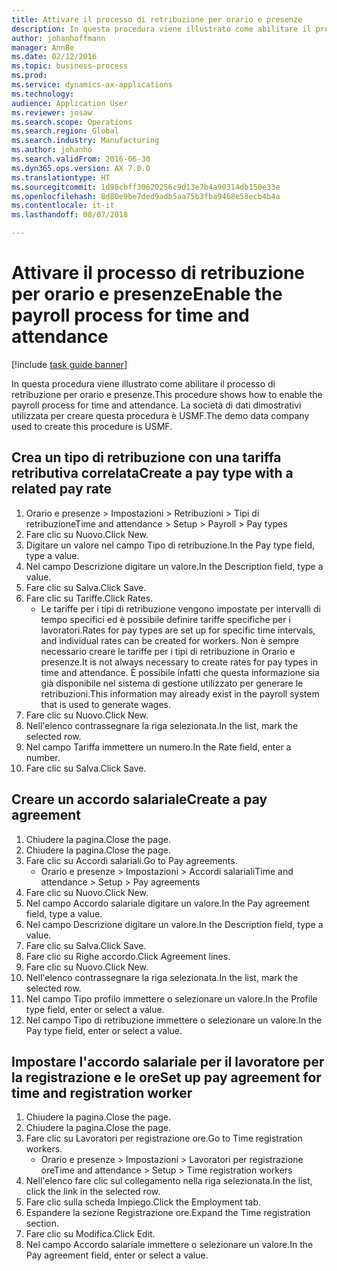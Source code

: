 ```yaml
---
title: Attivare il processo di retribuzione per orario e presenze
description: In questa procedura viene illustrato come abilitare il processo di retribuzione per orario e presenze.
author: johanhoffmann
manager: AnnBe
ms.date: 02/12/2016
ms.topic: business-process
ms.prod: 
ms.service: dynamics-ax-applications
ms.technology: 
audience: Application User
ms.reviewer: josaw
ms.search.scope: Operations
ms.search.region: Global
ms.search.industry: Manufacturing
ms.author: johanho
ms.search.validFrom: 2016-06-30
ms.dyn365.ops.version: AX 7.0.0
ms.translationtype: HT
ms.sourcegitcommit: 1d98cbff30620256c9d13e7b4a90314db150e33e
ms.openlocfilehash: 8d80e9be7ded9adb5aa75b3fba9468e58ecb4b4a
ms.contentlocale: it-it
ms.lasthandoff: 08/07/2018

---
```

# <a name="enable-the-payroll-process-for-time-and-attendance"></a><span data-ttu-id="eacc2-103">Attivare il processo di retribuzione per orario e presenze</span><span class="sxs-lookup"><span data-stu-id="eacc2-103">Enable the payroll process for time and attendance</span></span>

[!include [task guide banner](../../includes/task-guide-banner.md)]

<span data-ttu-id="eacc2-104">In questa procedura viene illustrato come abilitare il processo di retribuzione per orario e presenze.</span><span class="sxs-lookup"><span data-stu-id="eacc2-104">This procedure shows how to enable the payroll process for time and attendance.</span></span> <span data-ttu-id="eacc2-105">La società di dati dimostrativi utilizzata per creare questa procedura è USMF.</span><span class="sxs-lookup"><span data-stu-id="eacc2-105">The demo data company used to create this procedure is USMF.</span></span>


## <a name="create-a-pay-type-with-a-related-pay-rate"></a><span data-ttu-id="eacc2-106">Crea un tipo di retribuzione con una tariffa retributiva correlata</span><span class="sxs-lookup"><span data-stu-id="eacc2-106">Create a pay type with a related pay rate</span></span>
1. <span data-ttu-id="eacc2-107">Orario e presenze > Impostazioni > Retribuzioni > Tipi di retribuzione</span><span class="sxs-lookup"><span data-stu-id="eacc2-107">Time and attendance > Setup > Payroll > Pay types</span></span>
2. <span data-ttu-id="eacc2-108">Fare clic su Nuovo.</span><span class="sxs-lookup"><span data-stu-id="eacc2-108">Click New.</span></span>
3. <span data-ttu-id="eacc2-109">Digitare un valore nel campo Tipo di retribuzione.</span><span class="sxs-lookup"><span data-stu-id="eacc2-109">In the Pay type field, type a value.</span></span>
4. <span data-ttu-id="eacc2-110">Nel campo Descrizione digitare un valore.</span><span class="sxs-lookup"><span data-stu-id="eacc2-110">In the Description field, type a value.</span></span>
5. <span data-ttu-id="eacc2-111">Fare clic su Salva.</span><span class="sxs-lookup"><span data-stu-id="eacc2-111">Click Save.</span></span>
6. <span data-ttu-id="eacc2-112">Fare clic su Tariffe.</span><span class="sxs-lookup"><span data-stu-id="eacc2-112">Click Rates.</span></span>
    * <span data-ttu-id="eacc2-113">Le tariffe per i tipi di retribuzione vengono impostate per intervalli di tempo specifici ed è possibile definire tariffe specifiche per i lavoratori.</span><span class="sxs-lookup"><span data-stu-id="eacc2-113">Rates for pay types are set up for specific time intervals, and individual rates can be created for workers.</span></span> <span data-ttu-id="eacc2-114">Non è sempre necessario creare le tariffe per i tipi di retribuzione in Orario e presenze.</span><span class="sxs-lookup"><span data-stu-id="eacc2-114">It is not always necessary to create rates for pay types in time and attendance.</span></span> <span data-ttu-id="eacc2-115">È possibile infatti che questa informazione sia già disponibile nel sistema di gestione utilizzato per generare le retribuzioni.</span><span class="sxs-lookup"><span data-stu-id="eacc2-115">This information may already exist in the payroll system that is used to generate wages.</span></span>  
7. <span data-ttu-id="eacc2-116">Fare clic su Nuovo.</span><span class="sxs-lookup"><span data-stu-id="eacc2-116">Click New.</span></span>
8. <span data-ttu-id="eacc2-117">Nell'elenco contrassegnare la riga selezionata.</span><span class="sxs-lookup"><span data-stu-id="eacc2-117">In the list, mark the selected row.</span></span>
9. <span data-ttu-id="eacc2-118">Nel campo Tariffa immettere un numero.</span><span class="sxs-lookup"><span data-stu-id="eacc2-118">In the Rate field, enter a number.</span></span>
10. <span data-ttu-id="eacc2-119">Fare clic su Salva.</span><span class="sxs-lookup"><span data-stu-id="eacc2-119">Click Save.</span></span>

## <a name="create-a-pay-agreement"></a><span data-ttu-id="eacc2-120">Creare un accordo salariale</span><span class="sxs-lookup"><span data-stu-id="eacc2-120">Create a pay agreement</span></span>
1. <span data-ttu-id="eacc2-121">Chiudere la pagina.</span><span class="sxs-lookup"><span data-stu-id="eacc2-121">Close the page.</span></span>
2. <span data-ttu-id="eacc2-122">Chiudere la pagina.</span><span class="sxs-lookup"><span data-stu-id="eacc2-122">Close the page.</span></span>
3. <span data-ttu-id="eacc2-123">Fare clic su Accordi salariali.</span><span class="sxs-lookup"><span data-stu-id="eacc2-123">Go to Pay agreements.</span></span>
    * <span data-ttu-id="eacc2-124">Orario e presenze > Impostazioni > Accordi salariali</span><span class="sxs-lookup"><span data-stu-id="eacc2-124">Time and attendance > Setup > Pay agreements</span></span>  
4. <span data-ttu-id="eacc2-125">Fare clic su Nuovo.</span><span class="sxs-lookup"><span data-stu-id="eacc2-125">Click New.</span></span>
5. <span data-ttu-id="eacc2-126">Nel campo Accordo salariale digitare un valore.</span><span class="sxs-lookup"><span data-stu-id="eacc2-126">In the Pay agreement field, type a value.</span></span>
6. <span data-ttu-id="eacc2-127">Nel campo Descrizione digitare un valore.</span><span class="sxs-lookup"><span data-stu-id="eacc2-127">In the Description field, type a value.</span></span>
7. <span data-ttu-id="eacc2-128">Fare clic su Salva.</span><span class="sxs-lookup"><span data-stu-id="eacc2-128">Click Save.</span></span>
8. <span data-ttu-id="eacc2-129">Fare clic su Righe accordo.</span><span class="sxs-lookup"><span data-stu-id="eacc2-129">Click Agreement lines.</span></span>
9. <span data-ttu-id="eacc2-130">Fare clic su Nuovo.</span><span class="sxs-lookup"><span data-stu-id="eacc2-130">Click New.</span></span>
10. <span data-ttu-id="eacc2-131">Nell'elenco contrassegnare la riga selezionata.</span><span class="sxs-lookup"><span data-stu-id="eacc2-131">In the list, mark the selected row.</span></span>
11. <span data-ttu-id="eacc2-132">Nel campo Tipo profilo immettere o selezionare un valore.</span><span class="sxs-lookup"><span data-stu-id="eacc2-132">In the Profile type field, enter or select a value.</span></span>
12. <span data-ttu-id="eacc2-133">Nel campo Tipo di retribuzione immettere o selezionare un valore.</span><span class="sxs-lookup"><span data-stu-id="eacc2-133">In the Pay type field, enter or select a value.</span></span>

## <a name="set-up-pay-agreement-for-time-and-registration-worker"></a><span data-ttu-id="eacc2-134">Impostare l'accordo salariale per il lavoratore per la registrazione e le ore</span><span class="sxs-lookup"><span data-stu-id="eacc2-134">Set up pay agreement for time and registration worker</span></span>
1. <span data-ttu-id="eacc2-135">Chiudere la pagina.</span><span class="sxs-lookup"><span data-stu-id="eacc2-135">Close the page.</span></span>
2. <span data-ttu-id="eacc2-136">Chiudere la pagina.</span><span class="sxs-lookup"><span data-stu-id="eacc2-136">Close the page.</span></span>
3. <span data-ttu-id="eacc2-137">Fare clic su Lavoratori per registrazione ore.</span><span class="sxs-lookup"><span data-stu-id="eacc2-137">Go to Time registration workers.</span></span>
    * <span data-ttu-id="eacc2-138">Orario e presenze > Impostazioni > Lavoratori per registrazione ore</span><span class="sxs-lookup"><span data-stu-id="eacc2-138">Time and attendance > Setup > Time registration workers</span></span>  
4. <span data-ttu-id="eacc2-139">Nell'elenco fare clic sul collegamento nella riga selezionata.</span><span class="sxs-lookup"><span data-stu-id="eacc2-139">In the list, click the link in the selected row.</span></span>
5. <span data-ttu-id="eacc2-140">Fare clic sulla scheda Impiego.</span><span class="sxs-lookup"><span data-stu-id="eacc2-140">Click the Employment tab.</span></span>
6. <span data-ttu-id="eacc2-141">Espandere la sezione Registrazione ore.</span><span class="sxs-lookup"><span data-stu-id="eacc2-141">Expand the Time registration section.</span></span>
7. <span data-ttu-id="eacc2-142">Fare clic su Modifica.</span><span class="sxs-lookup"><span data-stu-id="eacc2-142">Click Edit.</span></span>
8. <span data-ttu-id="eacc2-143">Nel campo Accordo salariale immettere o selezionare un valore.</span><span class="sxs-lookup"><span data-stu-id="eacc2-143">In the Pay agreement field, enter or select a value.</span></span>

